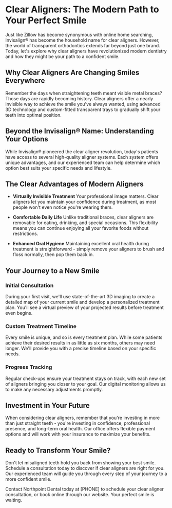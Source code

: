 # Clear Aligners: The Modern Path to Your Perfect Smile

Just like Zillow has become synonymous with online home searching, Invisalign® has become the household name for clear aligners. However, the world of transparent orthodontics extends far beyond just one brand. Today, let's explore why clear aligners have revolutionized modern dentistry and how they might be your path to a confident smile.

## Why Clear Aligners Are Changing Smiles Everywhere

Remember the days when straightening teeth meant visible metal braces? Those days are rapidly becoming history. Clear aligners offer a nearly invisible way to achieve the smile you've always wanted, using advanced 3D technology and custom-fitted transparent trays to gradually shift your teeth into optimal position.

## Beyond the Invisalign® Name: Understanding Your Options

While Invisalign® pioneered the clear aligner revolution, today's patients have access to several high-quality aligner systems. Each system offers unique advantages, and our experienced team can help determine which option best suits your specific needs and lifestyle.

## The Clear Advantages of Modern Aligners

* **Virtually Invisible Treatment**
Your professional image matters. Clear aligners let you maintain your confidence during treatment, as most people won't even notice you're wearing them.

* **Comfortable Daily Life**
Unlike traditional braces, clear aligners are removable for eating, drinking, and special occasions. This flexibility means you can continue enjoying all your favorite foods without restrictions.

* **Enhanced Oral Hygiene**
Maintaining excellent oral health during treatment is straightforward - simply remove your aligners to brush and floss normally, then pop them back in.

## Your Journey to a New Smile

### Initial Consultation
During your first visit, we'll use state-of-the-art 3D imaging to create a detailed map of your current smile and develop a personalized treatment plan. You'll see a virtual preview of your projected results before treatment even begins.

### Custom Treatment Timeline
Every smile is unique, and so is every treatment plan. While some patients achieve their desired results in as little as six months, others may need longer. We'll provide you with a precise timeline based on your specific needs.

### Progress Tracking
Regular check-ups ensure your treatment stays on track, with each new set of aligners bringing you closer to your goal. Our digital monitoring allows us to make any necessary adjustments promptly.

## Investment in Your Future

When considering clear aligners, remember that you're investing in more than just straight teeth - you're investing in confidence, professional presence, and long-term oral health. Our office offers flexible payment options and will work with your insurance to maximize your benefits.

## Ready to Transform Your Smile?

Don't let misaligned teeth hold you back from showing your best smile. Schedule a consultation today to discover if clear aligners are right for you. Our experienced team will guide you through every step of your journey to a more confident smile.

Contact Northpoint Dental today at [PHONE] to schedule your clear aligner consultation, or book online through our website. Your perfect smile is waiting.

